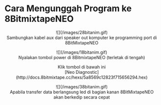 # Cara Mengunggah Program ke 8BitmixtapeNEO

<p align="center">
![](/images/28bitanim.gif)
<br>
Sambungkan kabel aux dari speaker out komputer ke programming port di 8BitMixtapeNEO
</p>

<p align="center">
![](/images/18bitanim.gif)
<br>
Nyalakan tombol power di 8BitmixtapeNEO (terletak di tengah)
</p>

<p align="center">
Klik tombol di bawah ini
<br>
[Neo Diagnostic](http://docs.8bitmixtape.cc/hexs/5a8569c12823f715656294.hex)
</p>


<p align="center">
![](/images/38bitanim.gif)
<br>
Apabila transfer data berlangsung led di bagian kanan 8BitMixtapeNEO akan berkedip secara cepat
</p>


